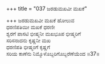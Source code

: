 +++
title = "037 ಜರಡುಮಖವೀ ಮಖಕೆ"

+++
ಜರಡುಮಖವೀ ಮಖಕೆ ಹೋಲುವ  
ಧರಣಿಪತಿಯೀ ಮಖಕೆ ಧರಣೀ  
ಶ್ವರಗೆ ಪಾಸಟಿ ಭೀಷ್ಮನೀ ಮಖಭೂಪ ಭೀಷ್ಮರಿಗೆ  
ಸರಿಸನಾದನು ಕೃಷ್ಣನೀ ಮಖ  
ಧರಣಿಪತಿ ಭೀಷ್ಮಂಗೆ ಕೃಷ್ಣಗೆ  
ಸರಿಯ ಕಾಣೆನು ನಿಮ್ಮೊಳೊಬ್ಬರಿಗೊಬ್ಬರೆಣೆಯೆಂದ     ॥37॥